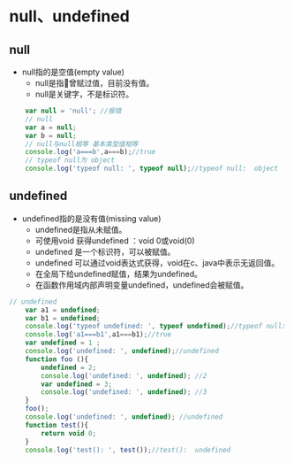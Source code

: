 # null、undefined

## null

* null指的是空值(empty value)
    * null是指曾赋过值，目前没有值。
    * null是关键字，不是标识符。

```js
    var null = 'null'; //报错
    // null
    var a = null;
    var b = null;
    // null与null相等 基本类型值相等
    console.log('a===b',a===b);//true
    // typeof null为 object
    console.log('typeof null: ', typeof null);//typeof null:  object
```

## undefined

* undefined指的是没有值(missing value)
    * undefined是指从未赋值。
    * 可使用void 获得undefined ：void 0或void(0)
    * undefined 是一个标识符，可以被赋值。
    * undefined 可以通过void表达式获得，void在c、java中表示无返回值。
    * 在全局下给undefined赋值，结果为undefined。
    * 在函数作用域内部声明变量undefined，undefined会被赋值。

```js
// undefined
    var a1 = undefined;
    var b1 = undefined;
    console.log('typeof undefined: ', typeof undefined);//typeof null:  undefined
    console.log('a1===b1',a1===b1);//true
    var undefined = 1 ;
    console.log('undefined: ', undefined);//undefined
    function foo (){
        undefined = 2;
        console.log('undefined: ', undefined); //2
        var undefined = 3;
        console.log('undefined: ', undefined); //3
    }
    foo();
    console.log('undefined: ', undefined); //undefined
    function test(){
        return void 0;
    }
    console.log('test(): ', test());//test():  undefined
```